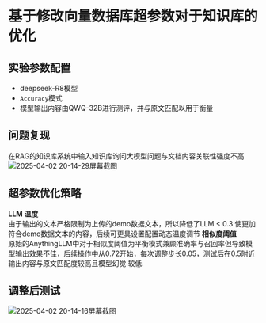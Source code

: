 # 基于修改向量数据库超参数对于知识库的优化

## 实验参数配置
- deepseek-R8模型
- `Accuracy`模式
- 模型输出内容由QWQ-32B进行测评，并与原文匹配以用于衡量
  
## 问题复现
在RAG的知识库系统中输入知识库询问大模型问题与文档内容关联性强度不高
![2025-04-02 20-14-29屏幕截图](https://github.com/user-attachments/assets/916e54f1-257e-48d8-a694-baf1203fb0aa)

## 超参数优化策略
**LLM 温度**  
由于输出的文本严格限制为上传的demo数据文本，所以降低了LLM < 0.3 使更加符合demo数据文本的内容，后续可更具设置配置动态温度调节
**相似度阈值**  
原始的AnythingLLM中对于相似度阈值为平衡模式兼顾准确率与召回率但导致模型输出效果不佳，后续操作中从0.72开始，每次调整步长0.05，测试后在0.5附近输出内容与原文匹配度较高且模型幻觉
较低

## 调整后测试
![2025-04-02 20-14-16屏幕截图](https://github.com/user-attachments/assets/0f83c114-f00a-43a0-9c9f-a9ede3ec3e47)
